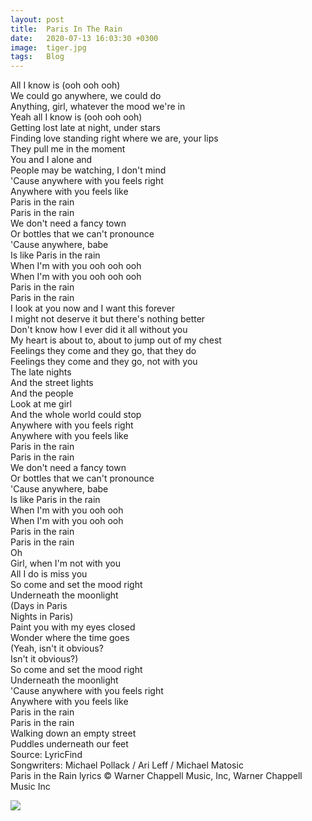 ```yaml
---
layout: post
title:  Paris In The Rain
date:   2020-07-13 16:03:30 +0300
image:  tiger.jpg
tags:   Blog
---
```


All I know is (ooh ooh ooh)<br/>
We could go anywhere, we could do<br/>
Anything, girl, whatever the mood we're in<br/>
Yeah all I know is (ooh ooh ooh)<br/>
Getting lost late at night, under stars<br/>
Finding love standing right where we are, your lips<br/>
They pull me in the moment<br/>
You and I alone and<br/>
People may be watching, I don't mind<br/>
'Cause anywhere with you feels right<br/>
Anywhere with you feels like<br/>
Paris in the rain<br/>
Paris in the rain<br/>
We don't need a fancy town<br/>
Or bottles that we can't pronounce<br/>
'Cause anywhere, babe<br/>
Is like Paris in the rain<br/>
When I'm with you ooh ooh ooh<br/>
When I'm with you ooh ooh ooh<br/>
Paris in the rain<br/>
Paris in the rain<br/>
I look at you now and I want this forever<br/>
I might not deserve it but there's nothing better<br/>
Don't know how I ever did it all without you<br/>
My heart is about to, about to jump out of my chest<br/>
Feelings they come and they go, that they do<br/>
Feelings they come and they go, not with you<br/>
The late nights<br/>
And the street lights<br/>
And the people<br/>
Look at me girl<br/>
And the whole world could stop<br/>
Anywhere with you feels right<br/>
Anywhere with you feels like<br/>
Paris in the rain<br/>
Paris in the rain<br/>
We don't need a fancy town<br/>
Or bottles that we can't pronounce<br/>
'Cause anywhere, babe<br/>
Is like Paris in the rain<br/>
When I'm with you ooh ooh<br/>
When I'm with you ooh ooh<br/>
Paris in the rain<br/>
Paris in the rain<br/>
Oh<br/>
Girl, when I'm not with you<br/>
All I do is miss you<br/>
So come and set the mood right<br/>
Underneath the moonlight<br/>
(Days in Paris<br/>
Nights in Paris)<br/>
Paint you with my eyes closed<br/>
Wonder where the time goes<br/>
(Yeah, isn't it obvious?<br/>
Isn't it obvious?)<br/>
So come and set the mood right<br/>
Underneath the moonlight<br/>
'Cause anywhere with you feels right<br/>
Anywhere with you feels like<br/>
Paris in the rain<br/>
Paris in the rain<br/>
Walking down an empty street<br/>
Puddles underneath our feet<br/>
Source: LyricFind<br/>
Songwriters: Michael Pollack / Ari Leff / Michael Matosic<br/>
Paris in the Rain lyrics © Warner Chappell Music, Inc, Warner Chappell Music Inc<br/>

![]({{site.baseurl}}/img/lion.jpg)

